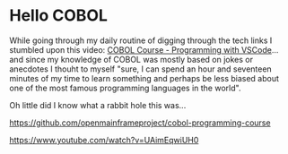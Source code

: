 # Hello COBOL

While going through my daily routine of digging through the tech links I stumbled upon this video: [COBOL Course - Programming with VSCode](https://www.youtube.com/watch?v=RdMAEdGvtLA)... and since my knowledge of COBOL was mostly based on jokes or anecdotes I thouht to myself "sure, I can spend an hour and seventeen minutes of my time to learn something and perhaps be less biased about one of the most famous programming languages in the world". 

Oh little did I know what a rabbit hole this was...


https://github.com/openmainframeproject/cobol-programming-course


https://www.youtube.com/watch?v=UAimEqwiUH0
